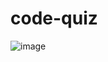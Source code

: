 # code-quiz


![image](https://user-images.githubusercontent.com/30759236/223900601-4f79a209-a7dd-4d0e-88b5-bf19e4405db6.png)
